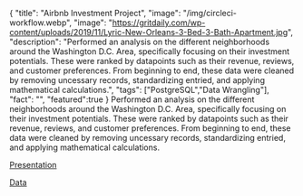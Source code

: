 {
  "title": "Airbnb Investment Project",
  "image": "/img/circleci-workflow.webp",
  "image": "https://gritdaily.com/wp-content/uploads/2019/11/Lyric-New-Orleans-3-Bed-3-Bath-Apartment.jpg",
  "description": "Performed an analysis on the different neighborhoods around the Washington D.C. Area, specifically focusing on their investment potentials. These were ranked by datapoints such as their revenue, reviews, and customer preferences. From beginning to end, these data were cleaned by removing uncessary records, standardizing entried, and applying mathematical calculations.",
  "tags": ["PostgreSQL","Data Wrangling"],
  "fact": "",
  "featured":true
}
Performed an analysis on the different neighborhoods around the Washington D.C. Area, specifically focusing on their investment potentials. These were ranked by datapoints such as their revenue, reviews, and customer preferences. From beginning to end, these data were cleaned by removing uncessary records, standardizing entried, and applying mathematical calculations.

[Presentation](https://docs.google.com/presentation/d/1nDb42PM46wBT3LC2EPaMlk0eIfrYNsUi6xQz04v-kD8/edit?usp=sharing) 

[Data](https://drive.google.com/file/d/1w8wAaY6TNCL10i4mXTsAP6RDhys1X8LW/view?usp=sharing)
